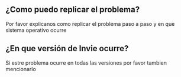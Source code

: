 ## ¿Como puedo replicar el problema?
Por favor explicanos como replicar el problema paso a paso y en que sistema operativo ocurre
## ¿En que versión de Invie ocurre?
Si estre problema ocurre en todas las versiones por favor tambien mencionarlo
